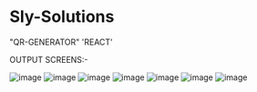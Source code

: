 # Sly-Solutions
"QR-GENERATOR" 'REACT' 

OUTPUT SCREENS:-

![image](https://github.com/user-attachments/assets/f078e53b-2465-4671-aa03-b0a037db49cc)
![image](https://github.com/user-attachments/assets/c5ec03cf-15d6-4712-98e6-0dd9456f9423)
![image](https://github.com/user-attachments/assets/90aa26f4-72f0-4281-9248-39630dfe5236)
![image](https://github.com/user-attachments/assets/a7ff0e1b-cb41-4037-9385-b940ad846f69)
![image](https://github.com/user-attachments/assets/71065d20-06e0-46ae-ae21-589eb788e67d)
![image](https://github.com/user-attachments/assets/c0e7a283-90b2-4087-964e-806b5cdb4233)
![image](https://github.com/user-attachments/assets/807ae5aa-08f8-4efd-b2a9-a49cb64d8be3)
